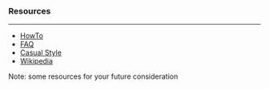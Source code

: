 ### Resources

<hr />

- [HowTo](http://tldp.org/HOWTO/Installfest-HOWTO/)
- [FAQ](http://www.faqlinux.com/?p=230)
- [Casual Style](https://www.linux.com/news/sunday-30-december-2001-install-fest-dana-and-golda-hudes-place-manhattan)
- [Wikipedia](https://en.wikipedia.org/wiki/Linux_user_group#Installfests)

Note:
some resources for your future consideration
